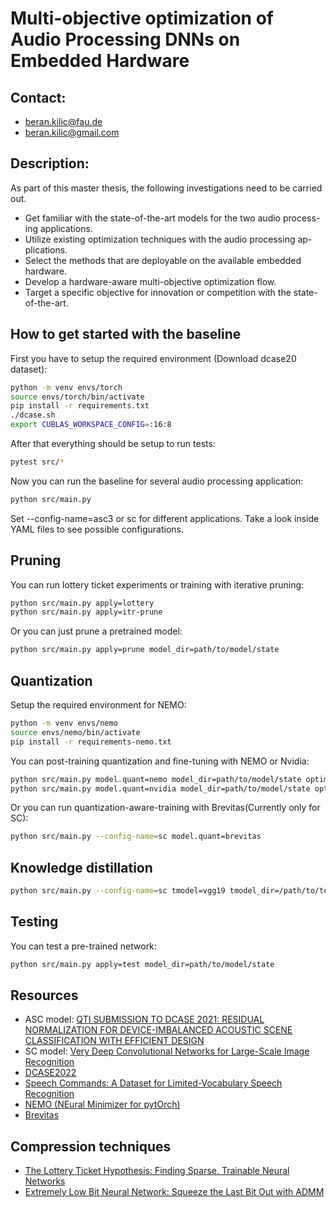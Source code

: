 # Multi-objective optimization of Audio Processing DNNs on Embedded Hardware

## Contact:
- beran.kilic@fau.de
- beran.kilic@gmail.com

## Description:
As part of this master thesis, the following investigations need to be carried out. 
- Get familiar with the state-of-the-art models for the two audio process- ing applications. 
- Utilize existing optimization techniques with the audio processing ap- plications. 
- Select the methods that are deployable on the available embedded hardware. 
- Develop a hardware-aware multi-objective optimization flow. 
- Target a specific objective for innovation or competition with the state- of-the-art. 

## How to get started with the baseline
First you have to setup the required environment (Download dcase20 dataset):
```bash
python -m venv envs/torch
source envs/torch/bin/activate
pip install -r requirements.txt
./dcase.sh
export CUBLAS_WORKSPACE_CONFIG=:16:8
```

After that everything should be setup to run tests:
```bash
pytest src/*
```

Now you can run the baseline for several audio processing application: 
```bash
python src/main.py
```

Set --config-name=asc3 or sc for different applications. Take a look inside YAML files to see possible configurations. 

## Pruning
You can run lottery ticket experiments or training with iterative pruning: 
```bash
python src/main.py apply=lottery
python src/main.py apply=itr-prune
```

Or you can just prune a pretrained model: 
```bash
python src/main.py apply=prune model_dir=path/to/model/state
```

## Quantization
Setup the required environment for NEMO: 
```bash
python -m venv envs/nemo
source envs/nemo/bin/activate
pip install -r requirements-nemo.txt
```

You can post-training quantization and fine-tuning with NEMO or Nvidia: 
```bash
python src/main.py model.quant=nemo model_dir=path/to/model/state optim=sgd-steplr optim.optim.lr=0.001 n_epochs=5
python src/main.py model.quant=nvidia model_dir=path/to/model/state optim=sgd-steplr optim.optim.lr=0.001 n_epochs=5
```

Or you can run quantization-aware-training with Brevitas(Currently only for SC): 
```bash
python src/main.py --config-name=sc model.quant=brevitas
```

## Knowledge distillation
```bash
python src/main.py --config-name=sc tmodel=vgg19 tmodel_dir=/path/to/teacher/state model_dir=/path/to/student/state optim.optim.lr=0.001
```

## Testing
You can test a pre-trained network: 
```bash
python src/main.py apply=test model_dir=path/to/model/state
```

## Resources
-	ASC model: [QTI SUBMISSION TO DCASE 2021: RESIDUAL NORMALIZATION FOR DEVICE-IMBALANCED ACOUSTIC SCENE CLASSIFICATION WITH EFFICIENT DESIGN](https://arxiv.org/abs/2111.06531) 
-	SC model: [Very Deep Convolutional Networks for Large-Scale Image Recognition](https://arxiv.org/abs/1409.1556)
-	[DCASE2022](https://dcase.community/challenge2022/)
-	[Speech Commands: A Dataset for Limited-Vocabulary Speech Recognition](https://arxiv.org/abs/1804.03209)
-	[NEMO (NEural Minimizer for pytOrch)](https://github.com/pulp-platform/nemo) 
-	[Brevitas](https://github.com/Xilinx/brevitas)

## Compression techniques
-	[The Lottery Ticket Hypothesis: Finding Sparse, Trainable Neural Networks](https://arxiv.org/abs/1803.03635)
-	[Extremely Low Bit Neural Network: Squeeze the Last Bit Out with ADMM](https://arxiv.org/abs/1707.09870)


